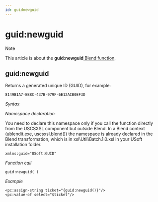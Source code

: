 ```yaml
---
id: guidnewguid
---
```


# guid:newguid



> [!NOTE]
> This article is about the **guid:newguid**[ Blend function](/docs/Repositories/Blend%20functions).

## **guid:newguid**

Returns a generated unique ID (GUID), for example:

```
8149B1A7-EB8C-437B-979F-6E12ACB0EF3D
```

*Syntax*

*Namespace declaration*

You need to declare this namespace only if you call the function directly from the USCSXSL component but outside Blend. In a Blend context (ublendit.exe, uscsxsl.blend()) the namespace is already declared in the Blend transformation, which is in xsl\\Util\\Batch.1.0.xsl in your USoft installation folder.

```
xmlns:guid="USoft:GUID"
```

*Function call*

```
guid:newguid( )
```

*Example*

```language-xml
<pc:assign-string ticket="{guid:newguid()}"/>
<pc:value-of select="$ticket"/>
```

 